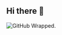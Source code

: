 ## Hi there 👋

![GitHub Wrapped.]([https://myoctocat.com/assets/images/base-octocat.svg](https://api.githubtrends.io/user/svg/kosm6966/langs?time_range=one_year&use_percent=True&include_private=True&loc_metric=changed&compact=True&theme=bright_lights))



<!--
**kosm6966/kosm6966** is a ✨ _special_ ✨ repository because its `README.md` (this file) appears on your GitHub profile.

Here are some ideas to get you started:

- 🔭 I’m currently working on ...
- 🌱 I’m currently learning ...
- 👯 I’m looking to collaborate on ...
- 🤔 I’m looking for help with ...
- 💬 Ask me about ...
- 📫 How to reach me: ...
- 😄 Pronouns: ...
- ⚡ Fun fact: ...
-->
